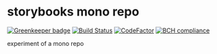 # storybooks mono repo

[![Greenkeeper badge](https://badges.greenkeeper.io/storybooks/mono.svg)](https://greenkeeper.io/)
[![Build Status](https://travis-ci.org/storybooks/mono.svg?branch=master)](https://travis-ci.org/storybooks/mono)
[![CodeFactor](https://www.codefactor.io/repository/github/storybooks/mono/badge)](https://www.codefactor.io/repository/github/storybooks/mono)
[![BCH compliance](https://bettercodehub.com/edge/badge/storybooks/mono)](https://bettercodehub.com/results/storybooks/mono)

experiment of a mono repo
